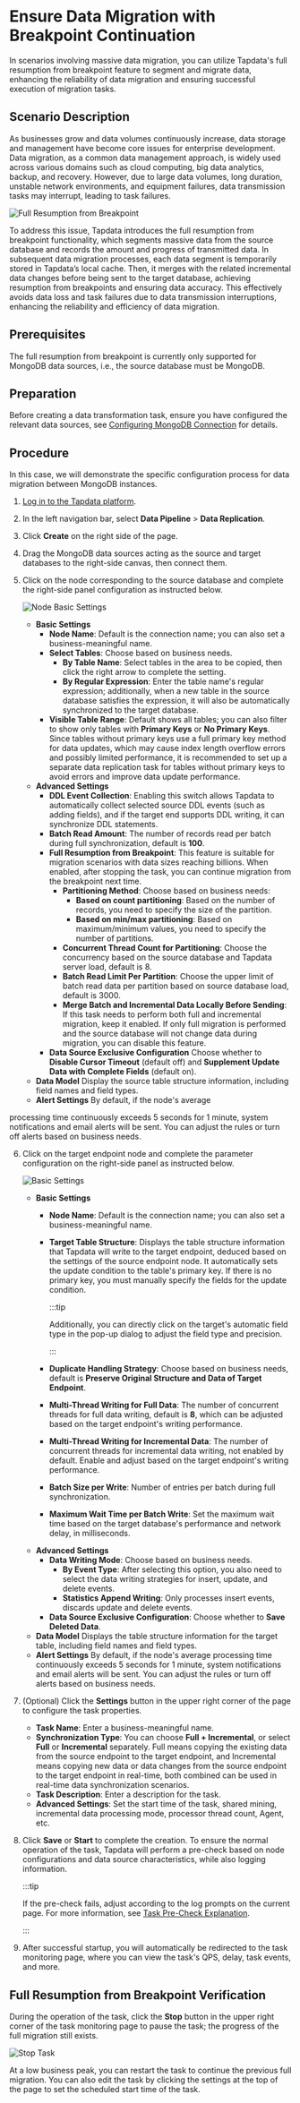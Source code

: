 # Ensure Data Migration with Breakpoint Continuation

In scenarios involving massive data migration, you can utilize Tapdata's full resumption from breakpoint feature to segment and migrate data, enhancing the reliability of data migration and ensuring successful execution of migration tasks.

## Scenario Description

As businesses grow and data volumes continuously increase, data storage and management have become core issues for enterprise development. Data migration, as a common data management approach, is widely used across various domains such as cloud computing, big data analytics, backup, and recovery. However, due to large data volumes, long duration, unstable network environments, and equipment failures, data transmission tasks may interrupt, leading to task failures.

![Full Resumption from Breakpoint](../images/full_breakpoint_arch.png)

To address this issue, Tapdata introduces the full resumption from breakpoint functionality, which segments massive data from the source database and records the amount and progress of transmitted data. In subsequent data migration processes, each data segment is temporarily stored in Tapdata’s local cache. Then, it merges with the related incremental data changes before being sent to the target database, achieving resumption from breakpoints and ensuring data accuracy. This effectively avoids data loss and task failures due to data transmission interruptions, enhancing the reliability and efficiency of data migration.

## Prerequisites

The full resumption from breakpoint is currently only supported for MongoDB data sources, i.e., the source database must be MongoDB.

## Preparation

Before creating a data transformation task, ensure you have configured the relevant data sources, see [Configuring MongoDB Connection](../prerequisites/on-prem-databases/mongodb.md) for details.

## Procedure

In this case, we will demonstrate the specific configuration process for data migration between MongoDB instances.

1. [Log in to the Tapdata platform](../user-guide/log-in.md).

2. In the left navigation bar, select **Data Pipeline** > **Data Replication**.

3. Click **Create** on the right side of the page.

4. Drag the MongoDB data sources acting as the source and target databases to the right-side canvas, then connect them.

5. Click on the node corresponding to the source database and complete the right-side panel configuration as instructed below.

   ![Node Basic Settings](../images/mongodb_to_mongodb_source_basic_settings.png)

    * **Basic Settings**
        * **Node Name**: Default is the connection name; you can also set a business-meaningful name.
        * **Select Tables**: Choose based on business needs.
            * **By Table Name**: Select tables in the area to be copied, then click the right arrow to complete the setting.
            * **By Regular Expression**: Enter the table name's regular expression; additionally, when a new table in the source database satisfies the expression, it will also be automatically synchronized to the target database.
        * **Visible Table Range**: Default shows all tables; you can also filter to show only tables with **Primary Keys** or **No Primary Keys**. Since tables without primary keys use a full primary key method for data updates, which may cause index length overflow errors and possibly limited performance, it is recommended to set up a separate data replication task for tables without primary keys to avoid errors and improve data update performance.
    * **Advanced Settings**
        * **DDL Event Collection**: Enabling this switch allows Tapdata to automatically collect selected source DDL events (such as adding fields), and if the target end supports DDL writing, it can synchronize DDL statements.
        * **Batch Read Amount**: The number of records read per batch during full synchronization, default is **100**.
        * **Full Resumption from Breakpoint**: This feature is suitable for migration scenarios with data sizes reaching billions. When enabled, after stopping the task, you can continue migration from the breakpoint next time.
            * **Partitioning Method**: Choose based on business needs:
                * **Based on count partitioning**: Based on the number of records, you need to specify the size of the partition.
                * **Based on min/max partitioning**: Based on maximum/minimum values, you need to specify the number of partitions.
            * **Concurrent Thread Count for Partitioning**: Choose the concurrency based on the source database and Tapdata server load, default is 8.
            * **Batch Read Limit Per Partition**: Choose the upper limit of batch read data per partition based on source database load, default is 3000.
            * **Merge Batch and Incremental Data Locally Before Sending**: If this task needs to perform both full and incremental migration, keep it enabled. If only full migration is performed and the source database will not change data during migration, you can disable this feature.
        * **Data Source Exclusive Configuration**
          Choose whether to **Disable Cursor Timeout** (default off) and **Supplement Update Data with Complete Fields** (default on).
    * **Data Model**
      Display the source table structure information, including field names and field types.
    * **Alert Settings**
      By default, if the node's average

processing time continuously exceeds 5 seconds for 1 minute, system notifications and email alerts will be sent. You can adjust the rules or turn off alerts based on business needs.

6. Click on the target endpoint node and complete the parameter configuration on the right-side panel as instructed below.

   ![Basic Settings](../images/mongodb_target_basic_settings.png)

    * **Basic Settings**
        * **Node Name**: Default is the connection name; you can also set a business-meaningful name.
        * **Target Table Structure**: Displays the table structure information that Tapdata will write to the target endpoint, deduced based on the settings of the source endpoint node. It automatically sets the update condition to the table's primary key. If there is no primary key, you must manually specify the fields for the update condition.

          :::tip

          Additionally, you can directly click on the target's automatic field type in the pop-up dialog to adjust the field type and precision.

          :::

        * **Duplicate Handling Strategy**: Choose based on business needs, default is **Preserve Original Structure and Data of Target Endpoint**.
        * **Multi-Thread Writing for Full Data**: The number of concurrent threads for full data writing, default is **8**, which can be adjusted based on the target endpoint's writing performance.
        * **Multi-Thread Writing for Incremental Data**: The number of concurrent threads for incremental data writing, not enabled by default. Enable and adjust based on the target endpoint's writing performance.
        * **Batch Size per Write**: Number of entries per batch during full synchronization.
        * **Maximum Wait Time per Batch Write**: Set the maximum wait time based on the target database's performance and network delay, in milliseconds.
    * **Advanced Settings**
        * **Data Writing Mode**: Choose based on business needs.
            * **By Event Type**: After selecting this option, you also need to select the data writing strategies for insert, update, and delete events.
            * **Statistics Append Writing**: Only processes insert events, discards update and delete events.
        * **Data Source Exclusive Configuration**: Choose whether to **Save Deleted Data**.
    * **Data Model**
      Displays the table structure information for the target table, including field names and field types.
    * **Alert Settings**
      By default, if the node's average processing time continuously exceeds 5 seconds for 1 minute, system notifications and email alerts will be sent. You can adjust the rules or turn off alerts based on business needs.

7. (Optional) Click the **Settings** button in the upper right corner of the page to configure the task properties.

    * **Task Name**: Enter a business-meaningful name.
    * **Synchronization Type**: You can choose **Full + Incremental**, or select **Full** or **Incremental** separately.
      Full means copying the existing data from the source endpoint to the target endpoint, and Incremental means copying new data or data changes from the source endpoint to the target endpoint in real-time, both combined can be used in real-time data synchronization scenarios.
    * **Task Description**: Enter a description for the task.
    * **Advanced Settings**: Set the start time of the task, shared mining, incremental data processing mode, processor thread count, Agent, etc.

8. Click **Save** or **Start** to complete the creation. To ensure the normal operation of the task, Tapdata will perform a pre-check based on node configurations and data source characteristics, while also logging information.

   :::tip

   If the pre-check fails, adjust according to the log prompts on the current page. For more information, see [Task Pre-Check Explanation](../user-guide/data-pipeline/pre-check.md).

   :::

9. After successful startup, you will automatically be redirected to the task monitoring page, where you can view the task's QPS, delay, task events, and more.




## Full Resumption from Breakpoint Verification

During the operation of the task, click the **Stop** button in the upper right corner of the task monitoring page to pause the task; the progress of the full migration still exists.

![Stop Task](../images/stop_mongodb_task.png)

At a low business peak, you can restart the task to continue the previous full migration. You can also edit the task by clicking the settings at the top of the page to set the scheduled start time of the task.